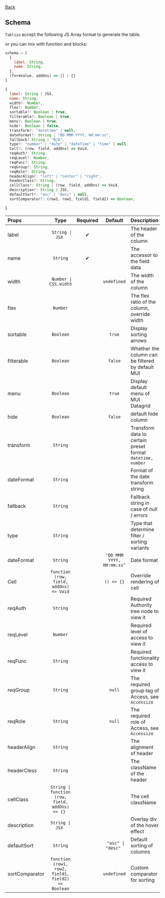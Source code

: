 [Back](../README.md)

## **Schema**

`Tablizo` accept the following JS Array format to generate the table.

or you can mix with function and blocks:
```jsx
schema = [
  {
    label: String,
    name: String,
  },
  (formValue, addOns) => [] | {}
]
```

```jsx
{
  label: String | JSX,
  name: String,
  width?: Number,
  flex?: Number,
  sortable?: Boolean | true,
  filterable?: Boolean | true,
  menu?: Boolean | true,
  hide?: Boolean | false,
  transform?: "datetime" | null,
  dateFormat?: String | "DD MMM YYYY, HH:mm:ss",
  fallback? String | "N/A",
  type?: "number" | "date" | "dateTime" | "time" | null,
  Cell?: (row, field, addOns) => Void,
  reqAuth?: String,
  reqLevel?: Number,
  reqFunc?: String,
  reqGroup?: String,
  reqRole?: String,
  headerAlign?: "left" | "center" | "right",
  headerClass?: String,
  cellClass?: String | (row, field, addOns) => Void,
  description?: String | JSX,
  defaultSort?: "asc" | "desc" | null,
  sortComparator?: (row1, row2, field1, field2) => Boolean,
  
}
```

| Props | Type | Required | Default | Description |
| :---|:---:|:---:|:---:|:---|
| label | <code> String &#124; JSX </code> | ✔ || The header of the column |
| name | `String` |✔|| The accessor to the field data |
| width | <code> Number &#124; CSS.width </code> || `undefined` | The width of the column |
| flex | `Number` ||| The flex ratio of the column, override width |
| sortable | `Boolean` || `true` | Display sorting arrows |
| filterable | `Boolean` || `false` | Whether the column can be filtered by default MUI |
| menu | `Boolean` || `true` | Display default menu of MUI Datagrid |
| hide | `Boolean` || `false` | default hide column |
| transform | `String` ||| Transform data to certain preset format `datetime, number` |
| dateFormat | `String` ||| Format of the date transform string |
| fallback | `String` ||| Fallback string in case of null / errors |
| type | `String` ||| Type that determine filter / sorting variants |
| dateFormat | `String` || `"DD MMM YYYY, HH:mm:ss"` | Date format |
| Cell | `function (row, field, addOns) => Void` || `() => {}` | Override rendering of cell |
| reqAuth | `String` ||| Required Authority tree node to view it |
| reqLevel | `Number` ||| Required level of access to view it |
| reqFunc | `String` ||| Required functionality access to view it |
| reqGroup | `String` || `null` | The required group tag of Access, see `Accessizo` |
| reqRole | `String` || `null` | The required role of Access, see `Accessizo` |
| headerAlign | `String` ||| The alignment of header |
| headerCless | `String` ||| The className of the header |
| cellClass | <code>String &#124; function (row, field, addOns) => {} </code> ||| The cell className |
| description | <code>String &#124; JSX </code> ||| Overlay div of the hover effect |
| defaultSort | `String` || <code> "asc" &#124; "desc" </code> | Default sorting of columns |
| sortComparator | `function (row1, row2, field1, field2) => Boolean` || `undefined` | Custom comparator for sorting |
